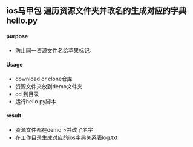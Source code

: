 ##  ios马甲包 遍历资源文件夹并改名的生成对应的字典hello.py



####  purpose

+ 防止同一资源文件名给苹果标记。

#### Usage

+ download or clone仓库 
+ 资源文件夹放到demo文件夹
+ cd 到目录
+ 运行hello.py脚本

#### result

+ 资源文件都在demo下并改了名字
+ 在工作目录生成对应的ios字典关系表log.txt